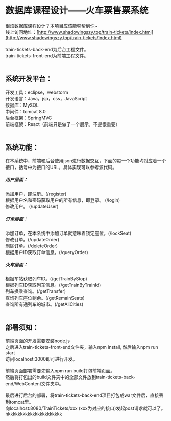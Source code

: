 # 数据库课程设计——火车票售票系统
很烦数据库课程设计？本项目应该能够帮到你~<br>
线上访问地址：[http://www.shadowingszy.top/train-tickets/index.html](http://www.shadowingszy.top/train-tickets/index.html)
<br>
<br>
train-tickets-back-end为后台工程文件。<br>
train-tickets-front-end为前端工程文件。<br>
<br>

## 系统开发平台：
开发工具：eclipse，webstorm<br>
开发语言：Java，jsp，css，JavaScript<br>
数据库：MySQL<br>
中间件：tomcat 8.0<br>
后台框架：SpringMVC<br>
前端框架：React（前端只是做了一个展示，不是很重要）<br>
<br>

## 系统功能：
在本系统中，前端和后台使用json进行数据交互，下面的每一个功能均对应着一个接口，括号中为接口的URL，具体实现可以参考源代码。

##### 用户层面：
添加用户，即注册。(/register)<br>
根据用户名和密码获取用户的所有信息，即登录。 (/login) <br>
修改用户。 (/updateUser)<br>

##### 订单层面：
添加订单，在本系统中添加订单就意味着锁定座位。(/lockSeat)<br>
修改订单。(/updateOrder)<br>
删除订单。(/deleteOrder)<br>
根据用户ID获取订单信息。(/queryOrder)<br>

##### 火车层面：
根据车站获取列车ID。(/getTrainByStop)<br>
根据列车ID获取列车信息。(/getTrainByTrainId)<br>
列车换乘查询。(/getTransfer)<br>
查询列车座位剩余。(/getRemainSeats)<br>
查询所有通列车的城市。(/getAllCities)<br>
<br>

## 部署须知：
前端页面的开发需要安装node.js<br>
之后进入train-tickets-front-end文件夹，输入npm install, 然后输入npm run start<br>
访问localhost:3000即可进行开发。<br>
<br>
前端页面部署需要先输入npm run build打包前端页面。<br>
然后将打包出的build文件夹中的全部文件放到train-tickets-back-end/WebContent文件夹中。<br>
<br>
最后进行后台的部署，将train-tickets-back-end项目打包成war文件后，直接丢到tomcat里。<br>
向localhost:8080/TrainTickets/xxx (xxx为对应的接口)发起post请求就可以了。<br>
hkkkkkkkkkkkkkkkkkkkkkk
